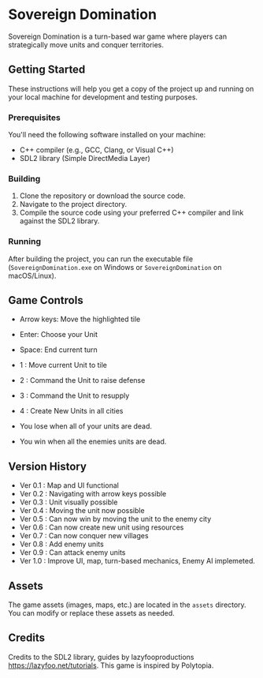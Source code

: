 # Sovereign Domination

Sovereign Domination is a turn-based war game where players can strategically move units and conquer territories.

## Getting Started

These instructions will help you get a copy of the project up and running on your local machine for development and testing purposes.

### Prerequisites

You'll need the following software installed on your machine:

- C++ compiler (e.g., GCC, Clang, or Visual C++)
- SDL2 library (Simple DirectMedia Layer)

### Building

1. Clone the repository or download the source code.
2. Navigate to the project directory.
3. Compile the source code using your preferred C++ compiler and link against the SDL2 library.
### Running

After building the project, you can run the executable file (`SovereignDomination.exe` on Windows or `SovereignDomination` on macOS/Linux).

## Game Controls

- Arrow keys: Move the highlighted tile
- Enter: Choose your Unit
- Space: End current turn
- 1 : Move current Unit to tile
- 2 : Command the Unit to raise defense
- 3 : Command the Unit to resupply
- 4 : Create New Units in all cities

- You lose when all of your units are dead.
- You win when all the enemies units are dead.
## Version History
- Ver 0.1 : Map and UI functional
- Ver 0.2 : Navigating with arrow keys possible
- Ver 0.3 : Unit visually possible
- Ver 0.4 : Moving the unit now possible
- Ver 0.5 : Can now win by moving the unit to the enemy city
- Ver 0.6 : Can now create new unit using resources
- Ver 0.7  : Can now conquer new villages
- Ver 0.8 : Add enemy units
- Ver 0.9  : Can attack enemy units
- Ver 1.0  : Improve UI, map, turn-based mechanics, Enemy AI implemeted.
## Assets

The game assets (images, maps, etc.) are located in the `assets` directory. You can modify or replace these assets as needed.

## Credits
Credits to the SDL2 library, guides by lazyfooproductions https://lazyfoo.net/tutorials.
This game is inspired by Polytopia.
